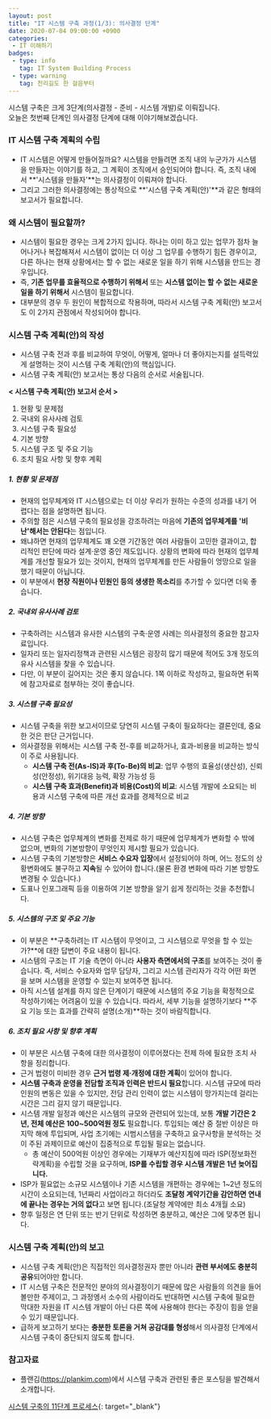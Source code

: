 ```yaml
---
layout: post
title: "IT 시스템 구축 과정(1/3): 의사결정 단계"
date: 2020-07-04 09:00:00 +0900
categories: 
 - IT 이해하기
badges:
 - type: info
   tag: IT System Building Process
 - type: warning
   tag: 천리길도 한 걸음부터
---
```


시스템 구축은 크게 3단계(의사결정 - 준비 - 시스템 개발)로 이뤄집니다.  
오늘은 첫번째 단계인 의사결정 단계에 대해 이야기해보겠습니다.

<!--more-->

### **IT 시스템 구축 계획의 수립**
- IT 시스템은 어떻게 만들어질까요? 시스템을 만들려면 조직 내의 누군가가 시스템을 만들자는 이야기를 하고, 그 계획이 조직에서 승인되어야 합니다. 즉, 조직 내에서 **'시스템을 만들자'**는 의사결정이 이뤄져야 합니다.
- 그리고 그러한 의사결정에는 통상적으로 **'시스템 구축 계획(안)'**과 같은 형태의 보고서가 필요합니다.

### **왜 시스템이 필요할까?**
- 시스템이 필요한 경우는 크게 2가지 입니다. 하나는 이미 하고 있는 업무가 점차 늘어나거나 복잡해져서 시스템이 없이는 더 이상 그 업무를 수행하기 힘든 경우이고, 다른 하나는 현재 상황에서는 할 수 없는 새로운 일을 하기 위해 시스템을 만드는 경우입니다.
- 즉, **기존 업무를 효율적으로 수행하기 위해서** 또는 **시스템 없이는 할 수 없는 새로운 일을 하기 위해서** 시스템이 필요합니다.
- 대부분의 경우 두 원인이 복합적으로 작용하며, 따라서 시스템 구축 계획(안) 보고서도 이 2가지 관점에서 작성되어야 합니다.

### **시스템 구축 계획(안)의 작성**
- 시스템 구축 전과 후를 비교하여 무엇이, 어떻게, 얼마나 더 좋아지는지를 설득력있게 설명하는 것이 시스템 구축 계획(안)의 핵심입니다.
- 시스템 구축 계획(안) 보고서는 통상 다음의 순서로 서술됩니다.

**< 시스템 구축 계획(안) 보고서 순서 >**
  
1. 현황 및 문제점
2. 국내외 유사사례 검토
3. 시스템 구축 필요성
4. 기본 방향
5. 시스템 구조 및 주요 기능
6. 조치 필요 사항 및 향후 계획

##### **1. 현황 및 문제점**
- 현재의 업무체계와 IT 시스템으로는 더 이상 우리가 원하는 수준의 성과를 내기 어렵다는 점을 설명하면 됩니다.
- 주의할 점은 시스템 구축의 필요성을 강조하려는 마음에 **기존의 업무체계를 '비난'해서는 안된다**는 점입니다.
- 왜냐하면 현재의 업무체계도 꽤 오랜 기간동안 여러 사람들이 고민한 결과이고, 합리적인 판단에 따라 설계·운영 중인 제도입니다. 상황의 변화에 따라 현재의 업무체계를 개선할 필요가 있는 것이지, 현재의 업무체계를 만든 사람들이 엉망으로 일을 했기 때문이 아닙니다.
- 이 부분에서 **현장 직원이나 민원인 등의 생생한 목소리**를 추가할 수 있다면 더욱 좋습니다.

##### **2. 국내외 유사사례 검토**
- 구축하려는 시스템과 유사한 시스템의 구축·운영 사례는 의사결정의 중요한 참고자료입니다.
- 일자리 또는 일자리정책과 관련된 시스템은 굉장히 많기 때문에 적어도 3개 정도의 유사 시스템을 찾을 수 있습니다.
- 다만, 이 부분이 길어지는 것은 좋지 않습니다. 1쪽 이하로 작성하고, 필요하면 뒤쪽에 참고자료로 첨부하는 것이 좋습니다.

##### **3. 시스템 구축 필요성**
- 시스템 구축을 위한 보고서이므로 당연히 시스템 구축이 필요하다는 결론인데, 중요한 것은 판단 근거입니다.
- 의사결정을 위해서는 시스템 구축 전-후를 비교하거나, 효과-비용을 비교하는 방식이 주로 사용됩니다.
  - **시스템 구축 전(As-IS)과 후(To-Be)의 비교**: 업무 수행의 효율성(생산성), 신뢰성(안정성), 위기대응 능력, 확장 가능성 등
  - **시스템 구축 효과(Benefit)과 비용(Cost)의 비교**: 시스템 개발에 소요되는 비용과 시스템 구축에 따른 개선 효과를 경제적으로 비교
  
##### **4. 기본 방향**
- 시스템 구축은 업무체계의 변화를 전제로 하기 때문에 업무체계가 변화할 수 밖에 없으며, 변화의 기본방향이 무엇인지 제시할 필요가 있습니다.
- 시스템 구축의 기본방향은 **서비스 수요자 입장**에서 설정되어야 하며, 어느 정도의 상황변화에도 불구하고 **지속**될 수 있어야 합니다.(물론 환경 변화에 따라 기본 방향도 변경될 수 있습니다.)
- 도표나 인포그래픽 등을 이용하여 기본 방향을 알기 쉽게 정리하는 것을 추천합니다.

##### **5. 시스템의 구조 및 주요 기능**
- 이 부분은 **구축하려는 IT 시스템이 무엇이고, 그 시스템으로 무엇을 할 수 있는가?**에 대한 답변이 주요 내용이 됩니다.
- 시스템의 구조는 IT 기술 측면이 아니라 **사용자 측면에서의 구조**를 보여주는 것이 좋습니다. 즉, 서비스 수요자와 업무 담당자, 그리고 시스템 관리자가 각각 어떤 화면을 보며 시스템을 운영할 수 있는지 보여주면 됩니다.
- 아직 시스템 설계를 하지 않은 단계이기 때문에 시스템의 주요 기능을 확정적으로 작성하기에는 어려움이 있을 수 있습니다. 따라서, 세부 기능을 설명하기보다 **주요 기능 또는 효과를 간략히 설명(소개)**하는 것이 바람직합니다.

##### **6. 조치 필요 사항 및 향후 계획**
- 이 부분은 시스템 구축에 대한 의사결정이 이루어졌다는 전제 하에 필요한 조치 사항을 정리합니다.
- 근거 법령이 미비한 경우 **근거 법령 제·개정에 대한 계획**이 있어야 합니다.
- **시스템 구축과 운영을 전담할 조직과 인력은 반드시 필요**합니다. 시스템 규모에 따라 인원의 변동은 있을 수 있지만, 전담 관리 인력이 없는 시스템이 망가지는데 걸리는 시간은 그리 길지 않기 때문입니다.
- 시스템 개발 일정과 예산은 시스템의 규모와 관련되어 있는데, 보통 **개발 기간은 2년, 전체 예산은 100~500억원 정도** 필요합니다. 투입되는 예산 중 절반 이상은 마지막 해에 투입되며, 사업 초기에는 시범시스템을 구축하고 요구사항을 분석하는 것이 주된 과제이므로 예산이 집중적으로 투입될 필요는 없습니다.
  - 총 예산이 500억원 이상인 경우에는 기재부가 예산지침에 따라 ISP(정보화전략계획)을 수립할 것을 요구하며, **ISP를 수립할 경우 시스템 개발은 1년 늦어집니다.**
- ISP가 필요없는 소규모 시스템이나 기존 시스템을 개편하는 경우에는 1~2년 정도의 시간이 소요되는데, 1년짜리 사업이라고 하더라도 **조달청 계약기간을 감안하면 연내에 끝나는 경우는 거의 없다**고 보면 됩니다.(조달청 계약에만 최소 4개월 소요)
- 향후 일정은 연 단위 또는 반기 단위로 작성하면 충분하고, 예산은 그에 맞추면 됩니다.

### **시스템 구축 계획(안)의 보고**
- 시스템 구축 계획(안)은 직접적인 의사결정권자 뿐만 아니라 **관련 부서에도 충분히 공유**되어야만 합니다.
- IT 시스템 구축은 전문적인 분야의 의사결정이기 때문에 많은 사람들의 의견을 들어볼만한 주제이고, 그 과정엥서 소수의 사람이라도 반대하면 시스템 구축에 필요한 막대한 자원을 IT 시스템 개발이 아닌 다른 쪽에 사용해야 한다는 주장이 힘을 얻을 수 있기 때문입니다.
- 급하게 보고하기 보다는 **충분한 토론을 거쳐 공감대를 형성**해서 의사결정 단계에서 시스템 구축이 중단되지 않도록 합니다.

### 참고자료
- 플랜김(https://plankim.com)에서 시스템 구축과 관련된 좋은 포스팅을 발견해서 소개합니다.

[시스템 구축의 11단계 프로세스](https://plankim.com/blog/2019/07/27/%ec%8b%9c%ec%8a%a4%ed%85%9c-%ea%b5%ac%ec%b6%95-%ed%94%84%eb%a1%9c%ec%84%b8%ec%8a%a4/){: target="_blank"}
